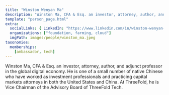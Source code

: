 ```yaml
---
title: "Winston Wenyan Ma"
description: "Winston Ma, CFA & Esq. an investor, attorney, author, and adjunct professor in the global digital economy."
template: "person_page.html"
extra:
  socialLinks: { LinkedIn: "https://www.linkedin.com/in/winston-wenyan-ma-973a0/"}
  organizations: ["foundation, farming, cloud"]
  imgPath: images/people/winston_ma.jpeg
taxonomies:
  memberships:
    [ambassador, tech]
---
```


Winston Ma, CFA & Esq. an investor, attorney, author, and adjunct professor in the global digital economy. He is one of a small number of native Chinese who have worked as investment professionals and practicing capital markets attorneys in both the United States and China. At ThreeFold, he is Vice Chairman of the Advisory Board of ThreeFold Tech.